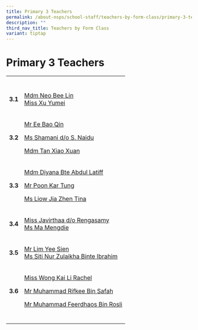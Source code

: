 ```yaml
---
title: Primary 3 Teachers
permalink: /about-nsps/school-staff/teachers-by-form-class/primary-3-teachers/
description: ""
third_nav_title: Teachers by Form Class
variant: tiptap
---
```

<h1>Primary 3 Teachers</h1>
<table style="minWidth: 50px">
<colgroup>
<col>
<col>
</colgroup>
<tbody>
<tr>
<th rowspan="1" colspan="1">
<p></p>
</th>
<th rowspan="1" colspan="1">
<p></p>
</th>
</tr>
<tr>
<td rowspan="1" colspan="1">
<p><strong>3.1</strong>
</p>
</td>
<td rowspan="1" colspan="1">
<p><a href="mailto:neo_bee_lin@schools.gov.sg" rel="noopener noreferrer nofollow" target="_blank">Mdm Neo Bee Lin</a>
<br><a href="mailto:xu_yumei@schools.gov.sg" rel="noopener noreferrer nofollow" target="_blank">Miss Xu Yumei</a>
</p>
</td>
</tr>
<tr>
<td rowspan="1" colspan="1">
<p><strong>3.2</strong>
</p>
</td>
<td rowspan="1" colspan="1">
<p><a href="mailto:ee_bao_qin@schools.gov.sg" rel="noopener noreferrer nofollow" target="_blank">Mr Ee Bao Qin</a>
</p>
<p><a href="mailto:shamani_sithananthan_naidu@schools.gov.sg" rel="noopener noreferrer nofollow" target="_blank">Ms Shamani d/o S. Naidu</a>
</p>
<p><a href="mailto:Tan_Xiao_Xuan_A@schools.gov.sg" rel="noopener nofollow" target="_blank">Mdm Tan Xiao Xuan</a>
</p>
</td>
</tr>
<tr>
<td rowspan="1" colspan="1">
<p><strong>3.3</strong>
</p>
</td>
<td rowspan="1" colspan="1">
<p><a href="mailto:diyana_abdul_latiff@schools.gov.sg" rel="noopener noreferrer nofollow" target="_blank">Mdm Diyana Bte Abdul Latiff</a>
</p>
<p><a href="mailto:poon_kar_tung@schools.gov.sg" rel="noopener noreferrer nofollow" target="_blank">Mr Poon Kar Tung</a>
</p>
<p><a href="mailto:Liow_Jia_Zhen@schools.gov.sg" rel="noopener nofollow" target="_blank">Ms Liow Jia Zhen Tina</a>
</p>
</td>
</tr>
<tr>
<td rowspan="1" colspan="1">
<p><strong>3.4</strong>
</p>
</td>
<td rowspan="1" colspan="1">
<p><a href="mailto:javirthaa_rengasamy@schools.gov.sg" rel="noopener noreferrer nofollow" target="_blank">Miss Javirthaa d/o Rengasamy</a>
<br><a href="mailto:ma_meng_die@schools.gov.sg" rel="noopener noreferrer nofollow" target="_blank">Ms Ma Mengdie</a>
</p>
</td>
</tr>
<tr>
<td rowspan="1" colspan="1">
<p><strong>3.5</strong>
</p>
</td>
<td rowspan="1" colspan="1">
<p><a href="mailto:lim_yee_sien@schools.gov.sg" rel="noopener noreferrer nofollow" target="_blank">Mr Lim Yee Sien</a>
<br><a href="mailto:siti_nur_zulaikha_ibrahim@schools.gov.sg" rel="noopener noreferrer nofollow" target="_blank">Ms Siti Nur Zulaikha Binte Ibrahim</a>
</p>
</td>
</tr>
<tr>
<td rowspan="1" colspan="1">
<p><strong>3.6</strong>
</p>
</td>
<td rowspan="1" colspan="1">
<p><a href="mailto:wong_kai_li_rachel@schools.gov.sg" rel="noopener noreferrer nofollow" target="_blank">Miss Wong Kai Li Rachel</a>
</p>
<p><a href="mailto:Muhammad_Rifkee_Safah_A@schools.gov.sg" rel="noopener nofollow" target="_blank">Mr Muhammad Rifkee Bin Safah</a>
</p>
<p><a href="mailto:Muhammad_Feerdhaos_Rosli@schools.gov.sg" rel="noopener nofollow" target="_blank">Mr Muhammad Feerdhaos Bin Rosli</a>
</p>
</td>
</tr>
<tr>
<td rowspan="1" colspan="1">
<p></p>
</td>
<td rowspan="1" colspan="1">
<p></p>
</td>
</tr>
</tbody>
</table>
<p></p>